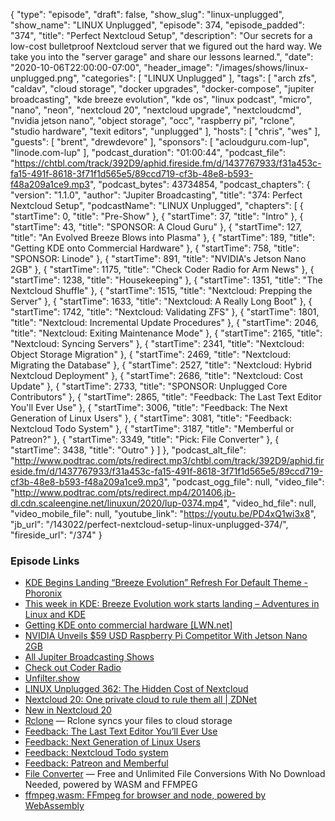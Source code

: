 {
  "type": "episode",
  "draft": false,
  "show_slug": "linux-unplugged",
  "show_name": "LINUX Unplugged",
  "episode": 374,
  "episode_padded": "374",
  "title": "Perfect Nextcloud Setup",
  "description": "Our secrets for a low-cost bulletproof Nextcloud server that we figured out the hard way. We take you into the \"server garage\" and share our lessons learned.",
  "date": "2020-10-06T22:00:00-07:00",
  "header_image": "/images/shows/linux-unplugged.png",
  "categories": [
    "LINUX Unplugged"
  ],
  "tags": [
    "arch zfs",
    "caldav",
    "cloud storage",
    "docker upgrades",
    "docker-compose",
    "jupiter broadcasting",
    "kde breeze evolution",
    "kde os",
    "linux podcast",
    "micro",
    "nano",
    "neon",
    "nextcloud 20",
    "nextcloud upgrade",
    "nextcloudcmd",
    "nvidia jetson nano",
    "object storage",
    "occ",
    "raspberry pi",
    "rclone",
    "studio hardware",
    "texit editors",
    "unplugged"
  ],
  "hosts": [
    "chris",
    "wes"
  ],
  "guests": [
    "brent",
    "drewdevore"
  ],
  "sponsors": [
    "acloudguru.com-lup",
    "linode.com-lup"
  ],
  "podcast_duration": "01:00:44",
  "podcast_file": "https://chtbl.com/track/392D9/aphid.fireside.fm/d/1437767933/f31a453c-fa15-491f-8618-3f71f1d565e5/89ccd719-cf3b-48e8-b593-f48a209a1ce9.mp3",
  "podcast_bytes": 43734854,
  "podcast_chapters": {
    "version": "1.1.0",
    "author": "Jupiter Broadcasting",
    "title": "374: Perfect Nextcloud Setup",
    "podcastName": "LINUX Unplugged",
    "chapters": [
      {
        "startTime": 0,
        "title": "Pre-Show"
      },
      {
        "startTime": 37,
        "title": "Intro"
      },
      {
        "startTime": 43,
        "title": "SPONSOR: A Cloud Guru"
      },
      {
        "startTime": 127,
        "title": "An Evolved Breeze Blows into Plasma"
      },
      {
        "startTime": 189,
        "title": "Getting KDE onto Commercial Hardware"
      },
      {
        "startTime": 758,
        "title": "SPONSOR: Linode"
      },
      {
        "startTime": 891,
        "title": "NVIDIA's Jetson Nano 2GB"
      },
      {
        "startTime": 1175,
        "title": "Check Coder Radio for Arm News"
      },
      {
        "startTime": 1238,
        "title": "Housekeeping"
      },
      {
        "startTime": 1351,
        "title": "The Nextcloud Shuffle"
      },
      {
        "startTime": 1515,
        "title": "Nextcloud: Prepping the Server"
      },
      {
        "startTime": 1633,
        "title": "Nextcloud: A Really Long Boot"
      },
      {
        "startTime": 1742,
        "title": "Nextcloud: Validating ZFS"
      },
      {
        "startTime": 1801,
        "title": "Nextcloud: Incremental Update Procedures"
      },
      {
        "startTime": 2046,
        "title": "Nextcloud: Exiting Maintenance Mode"
      },
      {
        "startTime": 2165,
        "title": "Nextcloud: Syncing Servers"
      },
      {
        "startTime": 2341,
        "title": "Nextcloud: Object Storage Migration"
      },
      {
        "startTime": 2469,
        "title": "Nextcloud: Migrating the Database"
      },
      {
        "startTime": 2527,
        "title": "Nextcloud: Hybrid Nextcloud Deployment"
      },
      {
        "startTime": 2686,
        "title": "Nextcloud: Cost Update"
      },
      {
        "startTime": 2733,
        "title": "SPONSOR: Unplugged Core Contributors"
      },
      {
        "startTime": 2865,
        "title": "Feedback: The Last Text Editor You'll Ever Use"
      },
      {
        "startTime": 3006,
        "title": "Feedback: The Next Generation of Linux Users"
      },
      {
        "startTime": 3081,
        "title": "Feedback: Nextcloud Todo System"
      },
      {
        "startTime": 3187,
        "title": "Memberful or Patreon?"
      },
      {
        "startTime": 3349,
        "title": "Pick: File Converter"
      },
      {
        "startTime": 3438,
        "title": "Outro"
      }
    ]
  },
  "podcast_alt_file": "http://www.podtrac.com/pts/redirect.mp3/chtbl.com/track/392D9/aphid.fireside.fm/d/1437767933/f31a453c-fa15-491f-8618-3f71f1d565e5/89ccd719-cf3b-48e8-b593-f48a209a1ce9.mp3",
  "podcast_ogg_file": null,
  "video_file": "http://www.podtrac.com/pts/redirect.mp4/201406.jb-dl.cdn.scaleengine.net/linuxun/2020/lup-0374.mp4",
  "video_hd_file": null,
  "video_mobile_file": null,
  "youtube_link": "https://youtu.be/PD4xQ1wi3x8",
  "jb_url": "/143022/perfect-nextcloud-setup-linux-unplugged-374/",
  "fireside_url": "/374"
}


### Episode Links

  * [KDE Begins Landing “Breeze Evolution” Refresh For Default Theme - Phoronix](https://www.phoronix.com/scan.php?page=news_item&px=KDE-Breeze-Evolution-Landing "KDE Begins Landing “Breeze Evolution” Refresh For Default Theme - Phoronix")
  * [This week in KDE: Breeze Evolution work starts landing – Adventures in Linux and KDE](https://pointieststick.com/2020/10/02/this-week-in-kde-breeze-evolution-work-starts-landing/ "This week in KDE: Breeze Evolution work starts landing – Adventures in Linux and KDE")
  * [Getting KDE onto commercial hardware [LWN.net]](https://lwn.net/Articles/833153/ "Getting KDE onto commercial hardware \[LWN.net\]")
  * [NVIDIA Unveils $59 USD Raspberry Pi Competitor With Jetson Nano 2GB](https://www.phoronix.com/scan.php?page=article&item=nvidia-jetson-2gb&num=1 "NVIDIA Unveils $59 USD Raspberry Pi Competitor With Jetson Nano 2GB")
  * [All Jupiter Broadcasting Shows](https://feed.jupiter.zone/allshows "All Jupiter Broadcasting Shows")
  * [Check out Coder Radio](https://coder.show/ "Check out Coder Radio")
  * [Unfilter.show](https://unfilter.show/ "Unfilter.show")
  * [LINUX Unplugged 362: The Hidden Cost of Nextcloud](https://linuxunplugged.com/362 "LINUX Unplugged 362: The Hidden Cost of Nextcloud")
  * [Nextcloud 20: One private cloud to rule them all | ZDNet](https://www.zdnet.com/article/nextcloud-20-one-private-cloud-to-rule-them-all/ "Nextcloud 20: One private cloud to rule them all | ZDNet")
  * [New in Nextcloud 20](https://help.nextcloud.com/t/new-in-nextcloud-20/82631 "New in Nextcloud 20")
  * [Rclone](https://rclone.org/ "Rclone") — Rclone syncs your files to cloud storage
  * [Feedback: The Last Text Editor You’ll Ever Use](https://slexy.org/view/s2W5z6OAvk "Feedback: The Last Text Editor You’ll Ever Use")
  * [Feedback: Next Generation of Linux Users](https://slexy.org/view/s21NUrwX2P "Feedback: Next Generation of Linux Users")
  * [Feedback: Nextcloud Todo system](https://slexy.org/view/s21paIWqUE "Feedback: Nextcloud Todo system")
  * [Feedback: Patreon and Memberful](https://slexy.org/view/s20JKRkqYJ "Feedback: Patreon and Memberful")
  * [File Converter](https://fileconverter.digital/ "File Converter") — Free and Unlimited File Conversions With No Download Needed, powered by WASM and FFMPEG
  * [ffmpeg.wasm: FFmpeg for browser and node, powered by WebAssembly](https://github.com/ffmpegwasm/ffmpeg.wasm "ffmpeg.wasm: FFmpeg for browser and node, powered by WebAssembly")


